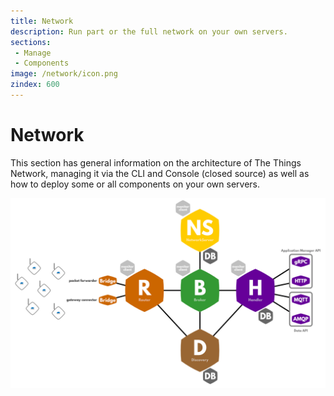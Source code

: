 ```yaml
---
title: Network
description: Run part or the full network on your own servers.
sections:
 - Manage
 - Components
image: /network/icon.png
zindex: 600
---
```


# Network

This section has general information on the architecture of The Things Network, managing it via the CLI and Console (closed source) as well as how to deploy some or all components on your own servers.

![Architecture](architecture.png)
